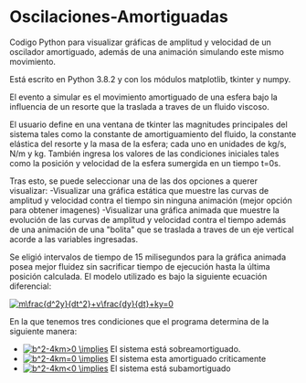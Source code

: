 # Oscilaciones-Amortiguadas

Codigo Python para visualizar gráficas de amplitud y velocidad de un oscilador amortiguado, además de una animación simulando este mismo movimiento.

Está escrito en Python 3.8.2 y con los módulos matplotlib, tkinter y numpy.

El evento a simular es el movimiento amortiguado de una esfera bajo la influencia de un resorte que la traslada a traves de un fluido viscoso.

El usuario define en una ventana de tkinter las magnitudes principales del sistema tales como la constante de amortiguamiento del fluido, la constante elástica del resorte y la masa de la esfera; cada uno en unidades de kg/s, N/m y kg. También ingresa los valores de las condiciones iniciales tales como la posición y velocidad de la esfera sumergida en un tiempo t=0s.

Tras esto, se puede seleccionar una de las dos opciones a querer visualizar:
-Visualizar una gráfica estática que muestre las curvas de amplitud y velocidad contra el tiempo sin ninguna animación (mejor opción para obtener imagenes)
-Visualizar una gráfica animada que muestre la evolución de las curvas de amplitud y velocidad contra el tiempo además de una animación de una "bolita" que se traslada a traves de un eje vertical acorde a las variables ingresadas.

Se eligió intervalos de tiempo de 15 milisegundos para la gráfica animada posea mejor fluidez sin sacrificar tiempo de ejecución hasta la última posición calculada.
El modelo utilizado es bajo la siguiente ecuación diferencial:

<a href="https://www.codecogs.com/eqnedit.php?latex=m\frac{d^2y}{dt^2}&plus;v\frac{dy}{dt}&plus;ky=0" target="_blank"><img src="https://latex.codecogs.com/gif.latex?m\frac{d^2y}{dt^2}&plus;v\frac{dy}{dt}&plus;ky=0" title="m\frac{d^2y}{dt^2}+v\frac{dy}{dt}+ky=0" /></a>

En la que tenemos tres condiciones que el programa determina de la siguiente manera:
- <a href="https://www.codecogs.com/eqnedit.php?latex=b^2-4km>0&space;\implies" target="_blank"><img src="https://latex.codecogs.com/gif.latex?b^2-4km>0&space;\implies" title="b^2-4km>0 \implies" /></a> El sistema está sobreamortiguado.
- <a href="https://www.codecogs.com/eqnedit.php?latex=b^2-4km=0&space;\implies" target="_blank"><img src="https://latex.codecogs.com/gif.latex?b^2-4km=0&space;\implies" title="b^2-4km=0 \implies" /></a> El sistema esta amortiguado criticamente
- <a href="https://www.codecogs.com/eqnedit.php?latex=b^2-4km<0&space;\implies" target="_blank"><img src="https://latex.codecogs.com/gif.latex?b^2-4km<0&space;\implies" title="b^2-4km<0 \implies" /></a> El sistema está subamortiguado
